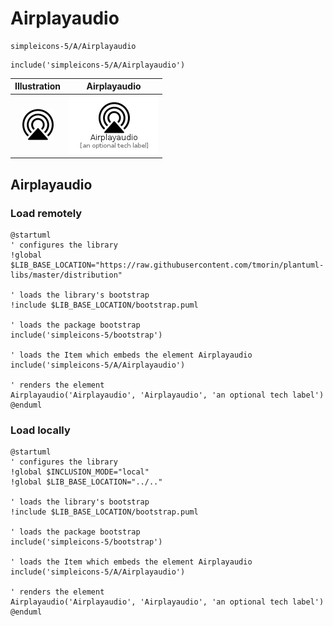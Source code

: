 # Airplayaudio


```text
simpleicons-5/A/Airplayaudio
```

```text
include('simpleicons-5/A/Airplayaudio')
```



| Illustration | Airplayaudio |
| :---: | :---: |
| ![illustration for Illustration](../../simpleicons-5/A/Airplayaudio.png) | ![illustration for Airplayaudio](../../simpleicons-5/A/Airplayaudio.Local.png) |




## Airplayaudio

### Load remotely
```plantuml
@startuml
' configures the library
!global $LIB_BASE_LOCATION="https://raw.githubusercontent.com/tmorin/plantuml-libs/master/distribution"

' loads the library's bootstrap
!include $LIB_BASE_LOCATION/bootstrap.puml

' loads the package bootstrap
include('simpleicons-5/bootstrap')

' loads the Item which embeds the element Airplayaudio
include('simpleicons-5/A/Airplayaudio')

' renders the element
Airplayaudio('Airplayaudio', 'Airplayaudio', 'an optional tech label')
@enduml
```

### Load locally
```plantuml
@startuml
' configures the library
!global $INCLUSION_MODE="local"
!global $LIB_BASE_LOCATION="../.."

' loads the library's bootstrap
!include $LIB_BASE_LOCATION/bootstrap.puml

' loads the package bootstrap
include('simpleicons-5/bootstrap')

' loads the Item which embeds the element Airplayaudio
include('simpleicons-5/A/Airplayaudio')

' renders the element
Airplayaudio('Airplayaudio', 'Airplayaudio', 'an optional tech label')
@enduml
```

